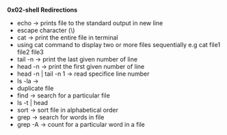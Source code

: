 **0x02-shell Redirections**
- echo -> prints file to the standard output in new line
- escape character (\\)
- cat -> print the entire file in terminal
- using cat command to display two or more files sequentially e.g cat file1 file2 file3
- tail -n -> print the last given number of line
- head -n -> print the first given number of line
- head -n | tail -n 1 -> read specifice line number
- ls -la ->
- duplicate file
- find -> search for a particular file
- ls -t | head
- sort -> sort file in alphabetical order
- grep -> search for words in file
- grep -A -> count for a particular word in a file

